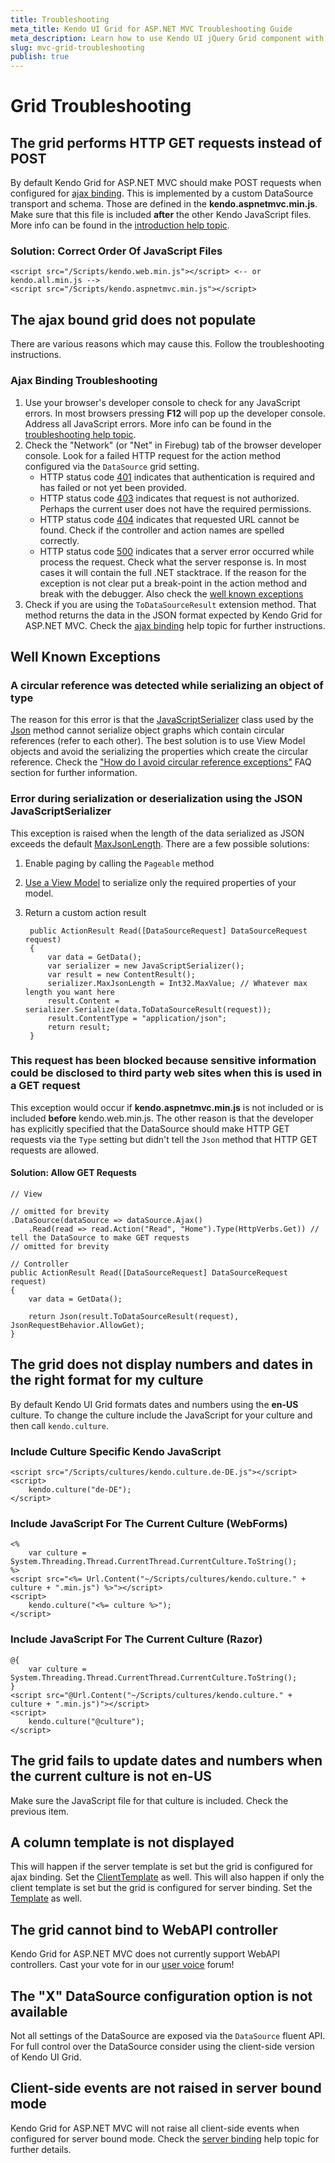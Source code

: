 ```yaml
---
title: Troubleshooting
meta_title: Kendo UI Grid for ASP.NET MVC Troubleshooting Guide
meta_description: Learn how to use Kendo UI jQuery Grid component with ASP.NET MVC Helpers and easily handle most common issues.
slug: mvc-grid-troubleshooting
publish: true
---
```


# Grid Troubleshooting

## The grid performs HTTP GET requests instead of POST

By default Kendo Grid for ASP.NET MVC should make POST requests when configured for [ajax binding](/getting-started/using-kendo-with/aspnet-mvc/helpers/grid/ajax-binding).
This is implemented by a custom DataSource transport and schema. Those are defined in the **kendo.aspnetmvc.min.js**. Make sure that this file is included **after** the other
Kendo JavaScript files. More info can be found in the [introduction help topic](/getting-started/using-kendo-with/aspnet-mvc/introduction).

### Solution: Correct Order Of JavaScript Files
    <script src="/Scripts/kendo.web.min.js"></script> <-- or kendo.all.min.js -->
    <script src="/Scripts/kendo.aspnetmvc.min.js"></script>

## The ajax bound grid does not populate

There are various reasons which may cause this. Follow the troubleshooting instructions.

### Ajax Binding Troubleshooting

1. Use your browser's developer console to check for any JavaScript errors. In most browsers pressing **F12** will pop up the developer console. Address all JavaScript errors.
More info can be found in the [troubleshooting help topic](/getting-started/using-kendo-with/aspnet-mvc/troubleshooting).
2. Check the "Network" (or "Net" in Firebug) tab of the browser developer console. Look for a failed HTTP request for the action method configured via the `DataSource` grid setting.
    - HTTP status code [401](http://en.wikipedia.org/wiki/List_of_HTTP_status_codes#401) indicates that authentication is required and has failed or not yet been provided.
    - HTTP status code [403](http://en.wikipedia.org/wiki/List_of_HTTP_status_codes#403) indicates that request is not authorized. Perhaps the current user does not have
    the required permissions.
    - HTTP status code [404](http://en.wikipedia.org/wiki/List_of_HTTP_status_codes#404) indicates that requested URL cannot be found.
    Check if the controller and action names are spelled correctly.
    - HTTP status code [500](http://en.wikipedia.org/wiki/List_of_HTTP_status_codes#500) indicates that a server error occurred while process the request.
    Check what the server response is. In most cases it will contain the full .NET stacktrace. If the reason for the exception is not clear put a break-point
    in the action method and break with the debugger. Also check the [well known exceptions](#well-known-exceptions)
3. Check if you are using the `ToDataSourceResult` extension method. That method returns the data in the JSON format expected by Kendo Grid for ASP.NET MVC. Check the
[ajax binding](/getting-started/using-kendo-with/aspnet-mvc/helpers/grid/ajax-binding) help topic for further instructions.

## Well Known Exceptions

### A circular reference was detected while serializing an object of type

The reason for this error is that the [JavaScriptSerializer](http://msdn.microsoft.com/en-us/library/system.web.script.serialization.javascriptserializer.aspx) class used by
the [Json](http://msdn.microsoft.com/en-us/library/system.web.mvc.controller.json.aspx) method cannot serialize object graphs which contain circular references (refer to each other).
The best solution is to use View Model objects and avoid the serializing the properties which create the circular reference.
Check the ["How do I avoid circular reference exceptions"](/getting-started/using-kendo-with/aspnet-mvc/helpers/grid/faq#how-do-i-avoid-circular-reference-exceptions?) FAQ section for further information.

### Error during serialization or deserialization using the JSON JavaScriptSerializer

This exception is raised when the length of the data serialized as JSON exceeds the default [MaxJsonLength](http://msdn.microsoft.com/en-us/library/system.web.script.serialization.javascriptserializer.maxjsonlength.aspx).
There are a few possible solutions:

1. Enable paging by calling the `Pageable` method
2. [Use a View Model](/getting-started/using-kendo-with/aspnet-mvc/helpers/grid/faq#how-do-i-convert-my-models-to-view-model-objects?) to serialize only the required properties of your model.
3. Return a custom action result

        public ActionResult Read([DataSourceRequest] DataSourceRequest request)
        {
            var data = GetData();
            var serializer = new JavaScriptSerializer();
            var result = new ContentResult();
            serializer.MaxJsonLength = Int32.MaxValue; // Whatever max length you want here
            result.Content = serializer.Serialize(data.ToDataSourceResult(request));
            result.ContentType = "application/json";
            return result;
        }

### This request has been blocked because sensitive information could be disclosed to third party web sites when this is used in a GET request

This exception would occur if **kendo.aspnetmvc.min.js** is not included or is included **before** kendo.web.min.js. The other reason is that the developer has explicitly
specified that the DataSource should make HTTP GET requests via the `Type` setting but didn't tell the `Json` method that HTTP GET requests are allowed.

#### Solution: Allow GET Requests
    // View

    // omitted for brevity
    .DataSource(dataSource => dataSource.Ajax()
        .Read(read => read.Action("Read", "Home").Type(HttpVerbs.Get)) // tell the DataSource to make GET requests
    // omitted for brevity

    // Controller
    public ActionResult Read([DataSourceRequest] DataSourceRequest request)
    {
        var data = GetData();

        return Json(result.ToDataSourceResult(request), JsonRequestBehavior.AllowGet);
    }

## The grid does not display numbers and dates in the right format for my culture

By default Kendo UI Grid formats dates and numbers using the **en-US** culture. To change the culture include the JavaScript for your culture and then call `kendo.culture`.

### Include Culture Specific Kendo JavaScript
    <script src="/Scripts/cultures/kendo.culture.de-DE.js"></script>
    <script>
        kendo.culture("de-DE");
    </script>

### Include JavaScript For The Current Culture (WebForms)
    <%
        var culture = System.Threading.Thread.CurrentThread.CurrentCulture.ToString();
    %>
    <script src="<%= Url.Content("~/Scripts/cultures/kendo.culture." + culture + ".min.js") %>"></script>
    <script>
        kendo.culture("<%= culture %>");
    </script>

### Include JavaScript For The Current Culture (Razor)
    @{
        var culture = System.Threading.Thread.CurrentThread.CurrentCulture.ToString();
    }
    <script src="@Url.Content("~/Scripts/cultures/kendo.culture." + culture + ".min.js")"></script>
    <script>
        kendo.culture("@culture");
    </script>

## The grid fails to update dates and numbers when the current culture is not en-US

Make sure the JavaScript file for that culture is included. Check the previous item.

## A column template is not displayed

This will happen if the server template is set but the grid is configured for ajax binding. Set the [ClientTemplate](/getting-started/using-kendo-with/aspnet-mvc/helpers/grid/configuration#clienttemplate) as well.
This will also happen if only the client template is set but the grid is configured for server binding. Set the [Template](/getting-started/using-kendo-with/aspnet-mvc/helpers/grid/configuration#template) as well.

## The grid cannot bind to WebAPI controller

Kendo Grid for ASP.NET MVC does not currently support WebAPI controllers. Cast your vote for in our [user voice](http://kendo.uservoice.com/forums/127393-kendo-ui-feedback/suggestions/2667632-make-kendo-datasource-compatible-with-asp-net-mvc-) forum!

## The "X" DataSource configuration option is not available

Not all settings of the DataSource are exposed via the `DataSource` fluent API. For full control over the DataSource consider using the client-side version of Kendo UI Grid.

## Client-side events are not raised in server bound mode

Kendo Grid for ASP.NET MVC will not raise all client-side events when configured for server bound mode.
Check the [server binding](/getting-started/using-kendo-with/aspnet-mvc/helpers/grid/server-binding#client-side-events-and-server-binding) help topic for further details.
 
